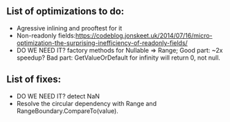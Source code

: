 ﻿## List of optimizations to do:

* Agressive inlining and prooftest for it
* Non-readonly fields:https://codeblog.jonskeet.uk/2014/07/16/micro-optimization-the-surprising-inefficiency-of-readonly-fields/
* DO WE NEED IT? factory methods for Nullable<T> => Range<T>; 
  Good part: ~2x speedup?
  Bad part: GetValueOrDefault for infinity will return 0, not null.

 
## List of fixes:
 * DO WE NEED IT? detect NaN
 * Resolve the circular dependency with Range and RangeBoundary.CompareTo(value).
